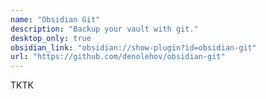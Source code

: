 ```yaml
---
name: "Obsidian Git"
description: "Backup your vault with git."
desktop_only: true
obsidian_link: "obsidian://show-plugin?id=obsidian-git"
url: "https://github.com/denolehov/obsidian-git"
---
```


TKTK

